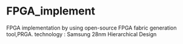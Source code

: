 # FPGA_implement
FPGA implementation by using open-source FPGA fabric generation tool,PRGA.
technology : Samsung 28nm 
Hierarchical Design
